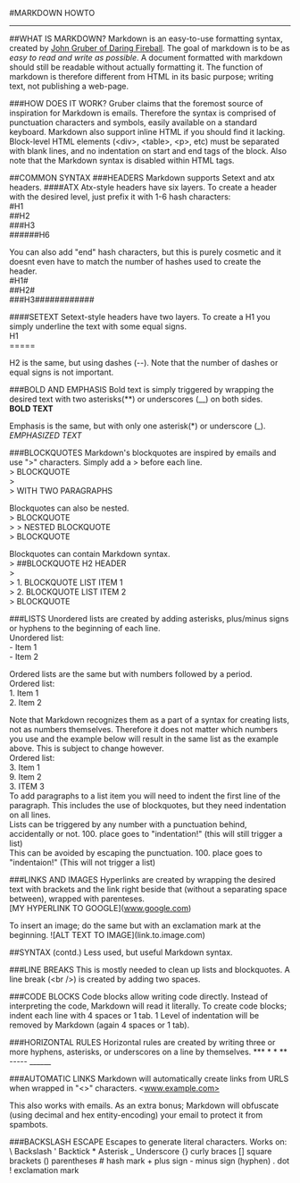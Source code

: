 #MARKDOWN HOWTO
***
##WHAT IS MARKDOWN?
Markdown is an easy-to-use formatting syntax, created by [John Gruber of Daring Fireball](http://daringfireball.net/projects/markdown/syntax).
The goal of markdown is to be as *easy to read and write as possible*. A document formatted with
markdown should still be readable without actually formatting it. The function of markdown is
therefore different from HTML in its basic purpose; writing text, not publishing a web-page.

###HOW DOES IT WORK?
Gruber claims that the foremost source of inspiration for Markdown is emails. Therefore the syntax
is comprised of punctuation characters and symbols, easily available on a standard keyboard.
Markdown also support inline HTML if you should find it lacking. Block-level HTML elements (\<div>,
\<table>, \<p>, etc) must be separated with blank lines, and no indentation on start and end tags
of the block. Also note that the Markdown syntax is disabled within HTML tags.

##COMMON SYNTAX
###HEADERS
Markdown supports Setext and atx headers.
####ATX
Atx-style headers have six layers. To create a header with the desired level, just prefix it with 
1-6 hash characters:  
	#H1  
	##H2  
	###H3  
	######H6  

You can also add "end" hash characters, but this is purely cosmetic and it doesnt even have to
match the number of hashes used to create the header.  
	#H1#  
	##H2#  
	###H3############  

####SETEXT
Setext-style headers have two layers. To create a H1 you simply underline the text with
some equal signs.  
	H1  
	=====  

H2 is the same, but using dashes (--). Note that the number of dashes or equal signs is not important.

###BOLD AND EMPHASIS
Bold text is simply triggered by wrapping the desired text with two asterisks(**) or underscores
(__) on both sides.  
	**BOLD TEXT**  

Emphasis is the same, but with only one asterisk(*) or underscore (_).  
	*EMPHASIZED TEXT*  

###BLOCKQUOTES
Markdown's blockquotes are inspired by emails and use ">" characters. Simply add a > before each
line.  
	> BLOCKQUOTE  
	>  
	> WITH TWO PARAGRAPHS  

Blockquotes can also be nested.  
	> BLOCKQUOTE  
	> > NESTED BLOCKQUOTE  
	> BLOCKQUOTE  

Blockquotes can contain Markdown syntax.  
	> ##BLOCKQUOTE H2 HEADER  
	>  
	> 1. BLOCKQUOTE LIST ITEM 1  
	> 2. BLOCKQUOTE LIST ITEM 2  
	> BLOCKQUOTE  

###LISTS
Unordered lists are created by adding asterisks, plus/minus signs or hyphens to the beginning of 
each line.  
	Unordered list:  
	- Item 1  
	- Item 2  

Ordered lists are the same but with numbers followed by a period.  
	Ordered list:  
	1. Item 1  
	2. Item 2  

Note that Markdown recognizes them as a part of a syntax for creating lists, not as numbers
themselves. Therefore it does not matter which numbers you use and the example below will result
in the same list as the example above. This is subject to change however.  
	Ordered list:  
	3. Item 1  
	9. Item 2  
	3. ITEM 3  
To add paragraphs to a list item you will need to indent the first line of the paragraph. This
includes the use of blockquotes, but they need indentation on all lines.  
Lists can be triggered by any number with a punctuation behind, accidentally or not.
	100. place goes to "indentation!" (this will still trigger a list)  
This can be avoided by escaping the punctuation.
	100\. place goes to "indentaion!" (This will not trigger a list)

###LINKS AND IMAGES
Hyperlinks are created by wrapping the desired text with brackets and the link right beside that
(without a separating space between), wrapped with parenteses.  
\[MY HYPERLINK TO GOOGLE](www.google.com)  

To insert an image; do the same but with an exclamation mark at the beginning.
!\[ALT TEXT TO IMAGE](link.to.image.com)

##SYNTAX (contd.)
Less used, but useful Markdown syntax.

###LINE BREAKS
This is mostly needed to clean up lists and blockquotes. A line break (\<br />) is created by adding two spaces.

###CODE BLOCKS
Code blocks allow writing code directly. Instead of interpreting the code, Markdown will read it
literally. To create code blocks; indent each line with 4 spaces or 1 tab. 1 Level of indentation
will be removed by Markdown (again 4 spaces or 1 tab).

###HORIZONTAL RULES
Horizontal rules are created by writing three or more hyphens, asterisks, or underscores on a
line by themselves.
    ***
    * * **
    -----
    ______

###AUTOMATIC LINKS
Markdown will automatically create links from URLS when wrapped in "\<>" characters.
    <www.example.com>

This also works with emails. As an extra bonus; Markdown will obfuscate (using decimal and hex entity-encoding) your email to protect it from spambots.

###BACKSLASH ESCAPE
Escapes to generate literal characters.
Works on:
\\	Backslash
\'	Backtick
\*	Asterisk
\_	Underscore
\{}  curly braces
\[]  square brackets
\()  parentheses
\#   hash mark
\+   plus sign
\-   minus sign (hyphen)
\.   dot
\!   exclamation mark
